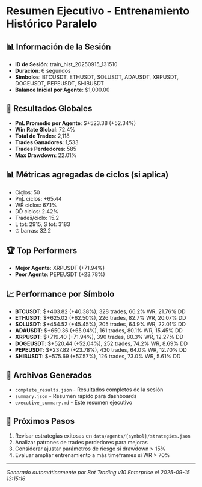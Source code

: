 # Resumen Ejecutivo - Entrenamiento Histórico Paralelo

## 📊 Información de la Sesión
- **ID de Sesión**: train_hist_20250915_131510
- **Duración**: 6 segundos
- **Símbolos**: BTCUSDT, ETHUSDT, SOLUSDT, ADAUSDT, XRPUSDT, DOGEUSDT, PEPEUSDT, SHIBUSDT
- **Balance Inicial por Agente**: $1,000.00

## 🎯 Resultados Globales
- **PnL Promedio por Agente**: $+523.38 (+52.34%)
- **Win Rate Global**: 72.4%
- **Total de Trades**: 2,118
- **Trades Ganadores**: 1,533
- **Trades Perdedores**: 585
- **Max Drawdown**: 22.01%

## 📊 Métricas agregadas de ciclos (si aplica)
- Ciclos: 50
- PnL̄ ciclos: +65.44
- WR̄ ciclos: 67.1%
- DD̄ ciclos: 2.42%
- Trades̄/ciclo: 15.2
- L tot: 2915, S tot: 3183
- ⏱̄ barras: 32.2


## 🏆 Top Performers
- **Mejor Agente**: XRPUSDT (+71.94%)
- **Peor Agente**: PEPEUSDT (+23.78%)

## 📈 Performance por Símbolo
- **BTCUSDT**: $+403.82 (+40.38%), 328 trades, 66.2% WR, 21.76% DD
- **ETHUSDT**: $+625.02 (+62.50%), 226 trades, 82.7% WR, 20.07% DD
- **SOLUSDT**: $+454.52 (+45.45%), 205 trades, 64.9% WR, 22.01% DD
- **ADAUSDT**: $+650.36 (+65.04%), 161 trades, 80.1% WR, 15.45% DD
- **XRPUSDT**: $+719.40 (+71.94%), 390 trades, 80.3% WR, 12.27% DD
- **DOGEUSDT**: $+520.44 (+52.04%), 252 trades, 74.2% WR, 8.69% DD
- **PEPEUSDT**: $+237.82 (+23.78%), 430 trades, 64.0% WR, 12.70% DD
- **SHIBUSDT**: $+575.69 (+57.57%), 126 trades, 73.0% WR, 5.61% DD

## 📁 Archivos Generados
- `complete_results.json` - Resultados completos de la sesión
- `summary.json` - Resumen rápido para dashboards
- `executive_summary.md` - Este resumen ejecutivo

## 🎯 Próximos Pasos
1. Revisar estrategias exitosas en `data/agents/{symbol}/strategies.json`
2. Analizar patrones de trades perdedores para mejoras
3. Considerar ajustar parámetros de riesgo si drawdown > 15%
4. Evaluar ampliar entrenamiento a más timeframes si WR > 70%

---
*Generado automáticamente por Bot Trading v10 Enterprise el 2025-09-15 13:15:16*

